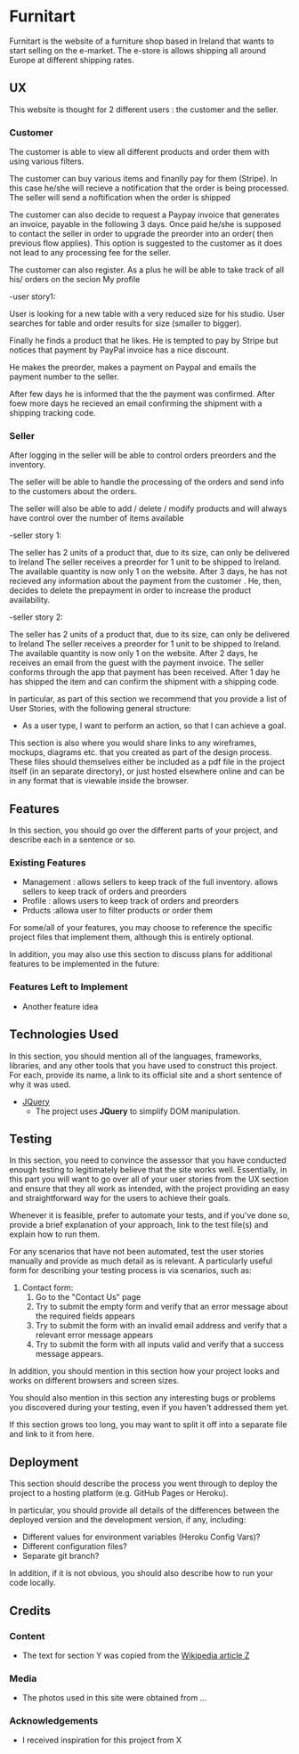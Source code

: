 # Furnitart

Furnitart is the website of a furniture shop based in Ireland that wants to start selling on the e-market.
The e-store is allows shipping all around Europe at different shipping rates. 

 
## UX
 
This website is thought for 2 different users : the customer and the seller.
### Customer
The customer is able to view all different products and order them with using various filters.

The customer can buy various items and finanlly pay for them (Stripe). In this case he/she will recieve a notification that the order is being processed.
The seller will send a noftification when the order is shipped  

The customer can also decide to request a Paypay invoice that generates an invoice, payable in the following 3 days. Once paid he/she is supposed to contact the seller in order to upgrade the preorder into an order( then previous flow applies).
This option is suggested to the customer as it does not lead to any processing fee for the seller.

The customer can also register. As a plus he will be able to take track of all his/ orders on the secion My profile 

-user story1:

User is looking for a new table with a very reduced size for his studio. User searches for table and order results for size (smaller to bigger).

Finally he finds a product that he likes. He is tempted to pay by Stripe but notices that payment by PayPal invoice has a nice discount.

He makes the preorder, makes a payment on Paypal and emails the payment number to the seller.

After few days he is informed that the the payment was confirmed. After foew more days he recieved an email confirming the shipment with a shipping tracking code.


### Seller

After logging in the seller will be able to control orders preorders and the inventory.

The seller will be able to handle the processing of the orders and send info to the customers about the orders.

The seller will also be able to add / delete / modify products and will always have control over the number of items available

-seller story 1:

The seller has 2 units of a product that, due to its size, can only be delivered to Ireland 
The seller receives a preorder for 1 unit to be shipped to Ireland. The available quantity is now only 1 on the website.
After 3 days, he has not recieved any information about the payment from the customer . He, then, decides to delete the prepayment in order to increase the product availability.

-seller story 2:

The seller has 2 units of a product that, due to its size, can only be delivered to Ireland 
The seller receives a preorder for 1 unit to be shipped to Ireland. The available quantity is now only 1 on the website.
After 2 days, he receives an email from the guest with the payment invoice. The seller conforms through the app that payment has been received.
After 1 day he has shipped the item and can confirm the shipment with a shipping code.



In particular, as part of this section we recommend that you provide a list of User Stories, with the following general structure:
- As a user type, I want to perform an action, so that I can achieve a goal.

This section is also where you would share links to any wireframes, mockups, diagrams etc. that you created as part of the design process. These files should themselves either be included as a pdf file in the project itself (in an separate directory), or just hosted elsewhere online and can be in any format that is viewable inside the browser.

## Features

In this section, you should go over the different parts of your project, and describe each in a sentence or so.
 

### Existing Features
- Management : allows sellers to keep track of the full inventory. allows sellers to keep track of orders and preorders
- Profile : allows users to keep track of orders and preorders
- Prducts :allowa user to filter products or order them 


For some/all of your features, you may choose to reference the specific project files that implement them, although this is entirely optional.

In addition, you may also use this section to discuss plans for additional features to be implemented in the future:

### Features Left to Implement
- Another feature idea

## Technologies Used

In this section, you should mention all of the languages, frameworks, libraries, and any other tools that you have used to construct this project. For each, provide its name, a link to its official site and a short sentence of why it was used.

- [JQuery](https://jquery.com)
    - The project uses **JQuery** to simplify DOM manipulation.


## Testing

In this section, you need to convince the assessor that you have conducted enough testing to legitimately believe that the site works well. Essentially, in this part you will want to go over all of your user stories from the UX section and ensure that they all work as intended, with the project providing an easy and straightforward way for the users to achieve their goals.

Whenever it is feasible, prefer to automate your tests, and if you've done so, provide a brief explanation of your approach, link to the test file(s) and explain how to run them.

For any scenarios that have not been automated, test the user stories manually and provide as much detail as is relevant. A particularly useful form for describing your testing process is via scenarios, such as:

1. Contact form:
    1. Go to the "Contact Us" page
    2. Try to submit the empty form and verify that an error message about the required fields appears
    3. Try to submit the form with an invalid email address and verify that a relevant error message appears
    4. Try to submit the form with all inputs valid and verify that a success message appears.

In addition, you should mention in this section how your project looks and works on different browsers and screen sizes.

You should also mention in this section any interesting bugs or problems you discovered during your testing, even if you haven't addressed them yet.

If this section grows too long, you may want to split it off into a separate file and link to it from here.

## Deployment

This section should describe the process you went through to deploy the project to a hosting platform (e.g. GitHub Pages or Heroku).

In particular, you should provide all details of the differences between the deployed version and the development version, if any, including:
- Different values for environment variables (Heroku Config Vars)?
- Different configuration files?
- Separate git branch?

In addition, if it is not obvious, you should also describe how to run your code locally.


## Credits

### Content
- The text for section Y was copied from the [Wikipedia article Z](https://en.wikipedia.org/wiki/Z)

### Media
- The photos used in this site were obtained from ...

### Acknowledgements

- I received inspiration for this project from X
